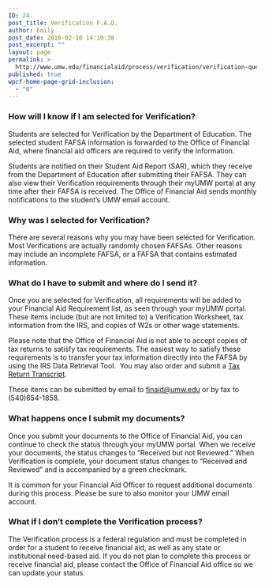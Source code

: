 ```yaml
---
ID: 24
post_title: Verification F.A.Q.
author: Emily
post_date: 2016-02-10 14:10:38
post_excerpt: ""
layout: page
permalink: >
  http://www.umw.edu/financialaid/process/verification/verification-questions/
published: true
wpcf-home-page-grid-inclusion:
  - "0"
---
```

<h3></h3>
<h3>How will I know if I am selected for Verification?</h3>
Students are selected for Verification by the Department of Education. The selected student FAFSA information is forwarded to the Office of Financial Aid, where financial aid officers are required to verify the information.

Students are notified on their Student Aid Report (SAR), which they receive from the Department of Education after submitting their FAFSA. They can also view their Verification requirements through their myUMW portal at any time after their FAFSA is received. The Office of Financial Aid sends monthly notifications to the student’s UMW email account.
<h3>Why was I selected for Verification?</h3>
There are several reasons why you may have been selected for Verification. Most Verifications are actually randomly chosen FAFSAs. Other reasons may include an incomplete FAFSA, or a FAFSA that contains estimated information.
<h3>What do I have to submit and where do I send it?</h3>
Once you are selected for Verification, all requirements will be added to your Financial Aid Requirement list, as seen through your myUMW portal. These items include (but are not limited to) a Verification Worksheet, tax information from the IRS, and copies of W2s or other wage statements.

Please note that the Office of Financial Aid is not able to accept copies of tax returns to satisfy tax requirements. The easiest way to satisfy these requirements is to transfer your tax information directly into the FAFSA by using the IRS Data Retrieval Tool.  You may also order and submit a <a href="http://irs.gov">Tax Return Transcript</a>.

These items can be submitted by email to <a href="mailto:finaid@umw.edu">finaid@umw.edu</a> or by fax to (540)654-1858.
<h3>What happens once I submit my documents?</h3>
Once you submit your documents to the Office of Financial Aid, you can continue to check the status through your myUMW portal. When we receive your documents, the status changes to “Received but not Reviewed.” When Verification is complete, your document status changes to “Received and Reviewed” and is accompanied by a green checkmark.

It is common for your Financial Aid Officer to request additional documents during this process. Please be sure to also monitor your UMW email account.
<h3>What if I don’t complete the Verification process?</h3>
The Verification process is a federal regulation and must be completed in order for a student to receive financial aid, as well as any state or institutional need-based aid. If you do not plan to complete this process or receive financial aid, please contact the Office of Financial Aid office so we can update your status.